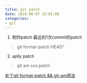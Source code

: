 ```yaml
---
title: git patch
date: 2018-06-07 15:01:00
categories:
- git
---
```


1. 制作patch
最近的1次commit的patch
> git format-patch HEAD^

2. aplly patch
> git am xxx.patch

[补丁git format-patch && git-am用法](https://blog.csdn.net/wh_19910525/article/details/19416857)
